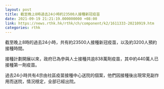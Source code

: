 ```yaml
---
layout: post
title: 截至晚上8時過去24小時約23500人接種新冠疫苗
date: 2021-09-19 21:21:19.000000000 +08:00
link: https://news.rthk.hk/rthk/ch/component/k2/1611333-20210919.htm
categories: rthk
---
```


截至晚上8時的過去24小時，共有約23500人接種新冠疫苗，以及約3200人預約接種時間。

接種計劃開展以來，政府已為參與人士接種共逾838萬劑疫苗，其中約440萬人已接種第一劑疫苗。

過去24小時共有4宗由社區疫苗接種中心送院的個案，他們因接種後出現常見副作用而送院，情況穩定，全部已經出院。
